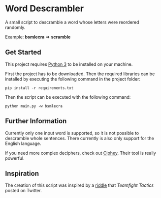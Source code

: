 ﻿# Word Descrambler

A small script to descramble a word whose letters were reordered randomly.

Example: **bsmlecra** => **scramble**

## Get Started

This project requires [Python 3](https://www.python.org/downloads/) to be installed on your machine.

First the project has to be downloaded. Then the required libraries can be installed by executing the following command in the project folder:

```shell
pip install -r requirements.txt
```

Then the script can be executed with the following command:

```shell
python main.py -w bsmlecra
```

## Further Information

Currently only one input word is supported, so it is not possible to descramble whole sentences. There currently is also only support for the English language.

If you need more complex deciphers, check out [Ciphey](https://github.com/Ciphey/Ciphey). Their tool is really powerful.

## Inspiration

The creation of this script was inspired by a [riddle](https://twitter.com/TFT/status/1448680016045346821) that *Teamfight Tactics* posted on Twitter.
